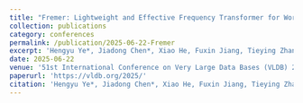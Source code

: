 ```yaml
---
title: "Fremer: Lightweight and Effective Frequency Transformer for Workload Forecasting in Cloud Services"
collection: publications
category: conferences
permalink: /publication/2025-06-22-Fremer
excerpt: 'Hengyu Ye*, Jiadong Chen*, Xiao He, Fuxin Jiang, Tieying Zhang, Jianjun Chen, Xiaofeng Gao, Fremer: Lightweight and Effective Frequency Transformer for Workload Forecasting in Cloud Services. In the 51st International Conference on Very Large Data Bases (VLDB) 2025, September 1-5, London, U.K.'
date: 2025-06-22
venue: '51st International Conference on Very Large Data Bases (VLDB) 2025'
paperurl: 'https://vldb.org/2025/'
citation: 'Hengyu Ye*, Jiadong Chen*, Xiao He, Fuxin Jiang, Tieying Zhang, Jianjun Chen, Xiaofeng Gao, Fremer: Lightweight and Effective Frequency Transformer for Workload Forecasting in Cloud Services. In the 51st International Conference on Very Large Data Bases (VLDB) 2025, September 1-5, London, U.K'
---
```


